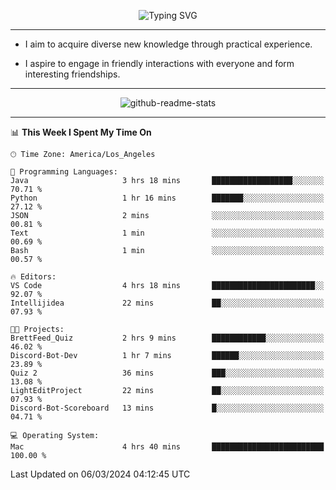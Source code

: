 <p align="center">
  <img src="https://readme-typing-svg.demolab.com?font=Fira+Code&weight=500&size=32&duration=2500&pause=1600&center=true&vCenter=true&random=false&width=1024&height=64&lines=Hi+there+%F0%9F%91%8B;I'm+delighted+you+could+make+it+here+%F0%9F%8E%89;I'm+Harry%2C+a+college+student+still+finding+my+way" alt="Typing SVG" />
</p>


---


- I aim to acquire diverse new knowledge through practical experience.

- I aspire to engage in friendly interactions with everyone and form interesting friendships.


---


<p align="center">
  <img src="https://github-readme-stats.vercel.app/api?username=Harry-Jing&show_icons=true" alt="github-readme-stats"/>
</p>


---

<!--START_SECTION:waka-->
📊 **This Week I Spent My Time On** 

```text
🕑︎ Time Zone: America/Los_Angeles

💬 Programming Languages: 
Java                     3 hrs 18 mins       ██████████████████░░░░░░░   70.71 % 
Python                   1 hr 16 mins        ███████░░░░░░░░░░░░░░░░░░   27.12 % 
JSON                     2 mins              ░░░░░░░░░░░░░░░░░░░░░░░░░   00.81 % 
Text                     1 min               ░░░░░░░░░░░░░░░░░░░░░░░░░   00.69 % 
Bash                     1 min               ░░░░░░░░░░░░░░░░░░░░░░░░░   00.57 % 

🔥 Editors: 
VS Code                  4 hrs 18 mins       ███████████████████████░░   92.07 % 
Intellijidea             22 mins             ██░░░░░░░░░░░░░░░░░░░░░░░   07.93 % 

🐱‍💻 Projects: 
BrettFeed_Quiz           2 hrs 9 mins        ████████████░░░░░░░░░░░░░   46.02 % 
Discord-Bot-Dev          1 hr 7 mins         ██████░░░░░░░░░░░░░░░░░░░   23.89 % 
Quiz 2                   36 mins             ███░░░░░░░░░░░░░░░░░░░░░░   13.08 % 
LightEditProject         22 mins             ██░░░░░░░░░░░░░░░░░░░░░░░   07.93 % 
Discord-Bot-Scoreboard   13 mins             █░░░░░░░░░░░░░░░░░░░░░░░░   04.71 % 

💻 Operating System: 
Mac                      4 hrs 40 mins       █████████████████████████   100.00 % 
```


 Last Updated on 06/03/2024 04:12:45 UTC
<!--END_SECTION:waka-->
